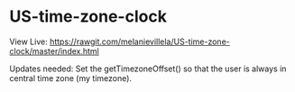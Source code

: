 # US-time-zone-clock

View Live:
https://rawgit.com/melanievillela/US-time-zone-clock/master/index.html

Updates needed:
Set the getTimezoneOffset() so that the user is always in central time zone (my timezone).
